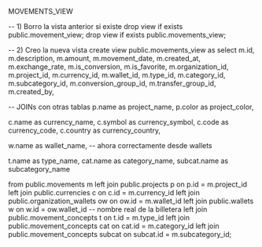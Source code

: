 MOVEMENTS_VIEW

-- 1) Borro la vista anterior si existe
drop view if exists public.movement_view;
drop view if exists public.movements_view;

-- 2) Creo la nueva vista
create view public.movements_view as
select
  m.id,
  m.description,
  m.amount,
  m.movement_date,
  m.created_at,
  m.exchange_rate,
  m.is_conversion,
  m.is_favorite,
  m.organization_id,
  m.project_id,
  m.currency_id,
  m.wallet_id,
  m.type_id,
  m.category_id,
  m.subcategory_id,
  m.conversion_group_id,
  m.transfer_group_id,
  m.created_by,

  -- JOINs con otras tablas
  p.name as project_name,
  p.color as project_color,

  c.name as currency_name,
  c.symbol as currency_symbol,
  c.code as currency_code,
  c.country as currency_country,

  w.name as wallet_name,  -- ahora correctamente desde wallets

  t.name as type_name,
  cat.name as category_name,
  subcat.name as subcategory_name

from public.movements m
left join public.projects p
  on p.id = m.project_id
left join public.currencies c
  on c.id = m.currency_id
left join public.organization_wallets ow
  on ow.id = m.wallet_id
left join public.wallets w
  on w.id = ow.wallet_id         -- nombre real de la billetera
left join public.movement_concepts t
  on t.id = m.type_id
left join public.movement_concepts cat
  on cat.id = m.category_id
left join public.movement_concepts subcat
  on subcat.id = m.subcategory_id;
